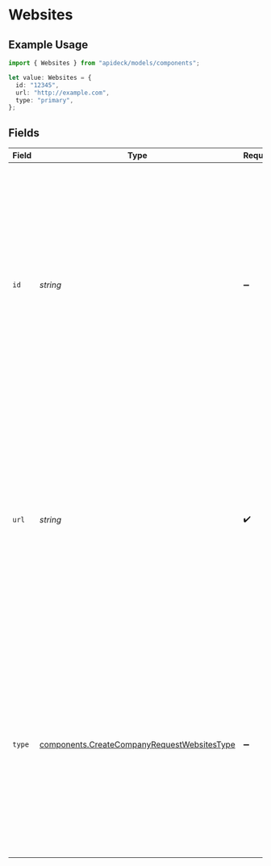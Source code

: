# Websites

## Example Usage

```typescript
import { Websites } from "apideck/models/components";

let value: Websites = {
  id: "12345",
  url: "http://example.com",
  type: "primary",
};
```

## Fields

| Field                                                                                                                                                                                                                                                                           | Type                                                                                                                                                                                                                                                                            | Required                                                                                                                                                                                                                                                                        | Description                                                                                                                                                                                                                                                                     | Example                                                                                                                                                                                                                                                                         |
| ------------------------------------------------------------------------------------------------------------------------------------------------------------------------------------------------------------------------------------------------------------------------------- | ------------------------------------------------------------------------------------------------------------------------------------------------------------------------------------------------------------------------------------------------------------------------------- | ------------------------------------------------------------------------------------------------------------------------------------------------------------------------------------------------------------------------------------------------------------------------------- | ------------------------------------------------------------------------------------------------------------------------------------------------------------------------------------------------------------------------------------------------------------------------------- | ------------------------------------------------------------------------------------------------------------------------------------------------------------------------------------------------------------------------------------------------------------------------------- |
| `id`                                                                                                                                                                                                                                                                            | *string*                                                                                                                                                                                                                                                                        | :heavy_minus_sign:                                                                                                                                                                                                                                                              | A unique identifier for each website entry within the company's website list. This ID is used to distinguish between different websites and is crucial for managing and updating specific website records. This property is optional and can be auto-generated if not provided. | 12345                                                                                                                                                                                                                                                                           |
| `url`                                                                                                                                                                                                                                                                           | *string*                                                                                                                                                                                                                                                                        | :heavy_check_mark:                                                                                                                                                                                                                                                              | The URL of the company's website, which must be a valid web address. This field is required to ensure that the company's online presence is accurately captured and accessible. It is essential for linking to the company's digital resources.                                 | http://example.com                                                                                                                                                                                                                                                              |
| `type`                                                                                                                                                                                                                                                                          | [components.CreateCompanyRequestWebsitesType](../../models/components/createcompanyrequestwebsitestype.md)                                                                                                                                                                      | :heavy_minus_sign:                                                                                                                                                                                                                                                              | Describes the type of website, such as 'corporate', 'e-commerce', or 'blog'. This categorization helps in understanding the purpose and content focus of the website. This property is optional and can be used to provide additional context about the website's role.         | primary                                                                                                                                                                                                                                                                         |